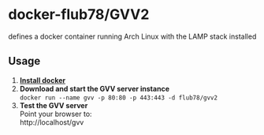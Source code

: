# docker-flub78/GVV2

defines a docker container running Arch Linux with the LAMP stack installed

## Usage

1. [**Install docker**](https://docs.docker.com/installation/)
1. **Download and start the GVV server instance**  
`docker run --name gvv -p 80:80 -p 443:443 -d flub78/gvv2`
1. **Test the GVV server**  
Point your browser to:  
http://localhost/gvv  
